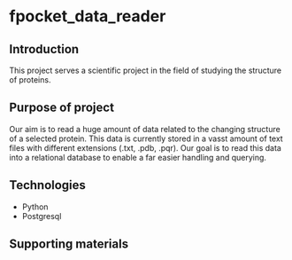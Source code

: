 # fpocket_data_reader

## Introduction

This project serves a scientific project in the field of studying the structure of proteins.

## Purpose of project

Our aim is to read a huge amount of data related to the changing structure of a selected protein. This
data is currently stored in a vasst amount of text files with different extensions (.txt, .pdb, .pqr). Our
goal is to read this data  into a relational database to enable a far easier handling and querying.

## Technologies

- Python
- Postgresql

## Supporting materials
